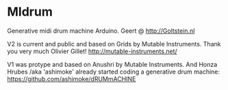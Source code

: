 MIdrum
======

Generative midi drum machine Arduino.
Geert @ http://Goltstein.nl


V2 is current and public and based on Grids by Mutable Instruments.
Thank you very much Olivier Gillet!
http://mutable-instruments.net/


V1 was protype and based on Anushri by Mutable Instruments.
And Honza Hrubes /aka 'ashimoke' already started coding a generative drum machine:
https://github.com/ashimoke/dRUMmACHINE
